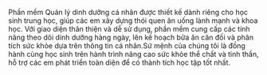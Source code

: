 Phần mềm Quản lý dinh dưỡng cá nhân được thiết kế dành riêng cho học sinh trung học, giúp các em xây dựng thói quen ăn uống lành mạnh và khoa học. Với giao diện thân thiện và dễ sử dụng, phần mềm cung cấp các tính năng theo dõi dinh dưỡng hàng ngày, lên kế hoạch bữa ăn cân đối và phân tích sức khỏe dựa trên thông tin cá nhân.Sứ mệnh của chúng tôi là đồng hành cùng học sinh trên hành trình nâng cao sức khỏe thể chất và tinh thần, hỗ trợ các em phát triển toàn diện để có thành tích học tập tốt nhất.
